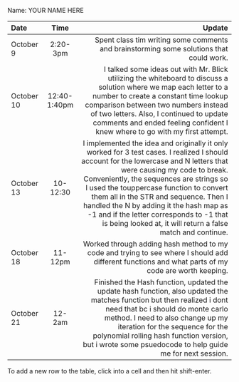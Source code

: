 Name: YOUR NAME HERE

| Date       |     Time     |                                                                                                                                                                                                                                                                                                                                                                                                                                                      Update |
|:-----------|:------------:|------------------------------------------------------------------------------------------------------------------------------------------------------------------------------------------------------------------------------------------------------------------------------------------------------------------------------------------------------------------------------------------------------------------------------------------------------------:|
| October 9  |   2:20-3pm   |                                                                                                                                                                                                                                                                                                                                                                     Spent class tim writing some comments and brainstorming some solutions that could work. |
| October 10 | 12:40-1:40pm |                                                                                                                               I talked some ideas out with Mr. Blick utilizing the whiteboard to discuss a solution where we map each letter to a number to create a constant time lookup comparison between two numbers instead of two letters. Also, I continued to update comments and ended feeling confident I knew where to go with my first attempt. |
| October 13 |   10-12:30   | I implemented the idea and originally it only worked for 3 test cases. I realized I should account for the lowercase and N letters that were causing my code to break. Conveniently, the sequences are strings so I used the touppercase function to convert them all in the STR and sequence. Then I handled the N by adding it the hash map as -1 and if the letter corresponds to -1 that is being looked at, it will return a false match and continue. |
| October 18 |   11-12pm    |                                                                                                                                                                                                                                                                                                          Worked through adding hash method to my code and trying to see where I should add different functions and what parts of my code are worth keeping. |
| October 21 |    12-2am    |                                                                                                               Finished the Hash function, updated the update hash function, also updated the matches function but then realized i dont need that bc i should do monte carlo method. I need to also change up my iteration for the sequence for the polynomial rolling hash function version, but i wrote some psuedocode to help guide me for next session. |


To add a new row to the table, click into a cell and then hit shift-enter.